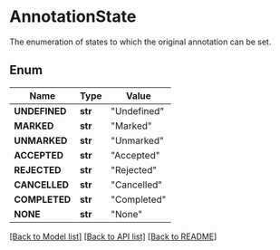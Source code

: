 # AnnotationState
The enumeration of states to which the original annotation can be set.

## Enum
Name | Type | Value
------------ | ------------- | -------------
**UNDEFINED** | **str** | "Undefined"
**MARKED** | **str** | "Marked"
**UNMARKED** | **str** | "Unmarked"
**ACCEPTED** | **str** | "Accepted"
**REJECTED** | **str** | "Rejected"
**CANCELLED** | **str** | "Cancelled"
**COMPLETED** | **str** | "Completed"
**NONE** | **str** | "None"


[[Back to Model list]](../README.md#documentation-for-models) [[Back to API list]](../README.md#documentation-for-api-endpoints) [[Back to README]](../README.md)


